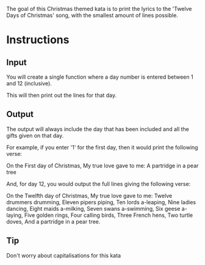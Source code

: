 ﻿The goal of this Christmas themed kata is to print the lyrics to the 'Twelve Days of Christmas' song, with the smallest amount of lines possible.

# Instructions

## Input

You will create a single function where a day number is entered between 1 and 12 (inclusive).

This will then print out the lines for that day.
## Output

The output will always include the day that has been included and all the gifts given on that day.

For example, if you enter '1' for the first day, then it would print the following verse:

On the First day of Christmas,
My true love gave to me:
A partridge in a pear tree

And, for day 12, you would output the full lines giving the following verse:

On the Twelfth day of Christmas,
My true love gave to me:
Twelve drummers drumming,
Eleven pipers piping,
Ten lords a-leaping,
Nine ladies dancing,
Eight maids a-milking,
Seven swans a-swimming,
Six geese a-laying,
Five golden rings,
Four calling birds,
Three French hens,
Two turtle doves,
And a partridge in a pear tree.

## Tip

Don't worry about capitalisations for this kata
